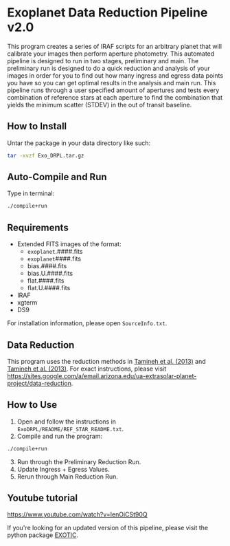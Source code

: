 # Exoplanet Data Reduction Pipeline v2.0

This program creates a series of IRAF scripts for an arbitrary planet that will calibrate your images then perform aperture photometry. This automated pipeline is designed to run in two stages, preliminary and main. The preliminary run is designed to do a quick reduction and analysis of your images in order for you to find out how many ingress and egress data points you have so you can get optimal results in the analysis and main run. This pipeline runs through a user specified amount of apertures and tests every combination of reference stars at each aperture to find the combination that yields the minimum scatter (STDEV) in the out of transit baseline.

## How to Install

Untar the package in your data directory like such:
```bash
tar -xvzf Exo_DRPL.tar.gz
```

## Auto-Compile and Run

Type in terminal:
```bash
./compile+run
```

## Requirements

* Extended FITS images of the format:
	+ `exoplanet`.####.fits
	+ `exoplanet`####.fits
	+ bias.####.fits
	+ bias.U.####.fits
	+ flat.####.fits
	+ flat.U.####.fits
* IRAF
* xgterm
* DS9

For installation information, please open `SourceInfo.txt`.

## Data Reduction

This program uses the reduction methods in [Tamineh et al. (2013)](http://adsabs.harvard.edu/abs/2013MNRAS.428..678T) and [Tamineh et al. (2013)](http://adsabs.harvard.edu/abs/2013MNRAS.431.1669T). For exact instructions, please visit <https://sites.google.com/a/email.arizona.edu/ua-extrasolar-planet-project/data-reduction>.

## How to Use

1. Open and follow the instructions in `ExoDRPL/README/REF_STAR_README.txt`.
2. Compile and run the program:
```bash
./compile+run
```
3. Run through the Preliminary Reduction Run.
4. Update Ingress + Egress Values.
5. Rerun through Main Reduction Run.

## Youtube tutorial

https://www.youtube.com/watch?v=IenOiCSt90Q

If you're looking for an updated version of this pipeline, please visit the python package [EXOTIC](github.com/rzellem/EXOTIC).